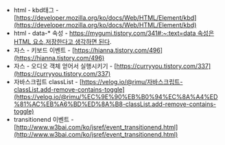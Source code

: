 - html - kbd태그 - [https://developer.mozilla.org/ko/docs/Web/HTML/Element/kbd](https://developer.mozilla.org/ko/docs/Web/HTML/Element/kbd)
- html - data-* 속성 - [https://mygumi.tistory.com/341#:~:text=data 속성은 HTML 요소,저장한다고 생각하면 된다](https://mygumi.tistory.com/341#:~:text=data%20%EC%86%8D%EC%84%B1%EC%9D%80%20HTML%20%EC%9A%94%EC%86%8C,%EC%A0%80%EC%9E%A5%ED%95%9C%EB%8B%A4%EA%B3%A0%20%EC%83%9D%EA%B0%81%ED%95%98%EB%A9%B4%20%EB%90%9C%EB%8B%A4).
- 자스 - 키보드 이벤트 - [https://hianna.tistory.com/496](https://hianna.tistory.com/496)
- 자스 - 오디오 객체 얻어서 실행시키기 - [https://curryyou.tistory.com/337](https://curryyou.tistory.com/337)
- 자바스크립트 classList - [https://velog.io/@rimu/자바스크립트-classList.add-remove-contains-toggle](https://velog.io/@rimu/%EC%9E%90%EB%B0%94%EC%8A%A4%ED%81%AC%EB%A6%BD%ED%8A%B8-classList.add-remove-contains-toggle)
- transitionend 이벤트 - [http://www.w3bai.com/ko/jsref/event_transitionend.html](http://www.w3bai.com/ko/jsref/event_transitionend.html)
